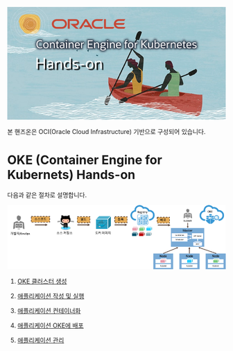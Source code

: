 ![](images/hands-on-oke.png)

본 핸즈온은 OCI(Oracle Cloud Infrastructure) 기반으로 구성되어 있습니다.

# OKE (Container Engine for Kubernets) Hands-on


다음과 같은 절차로 설명합니다.

![](images/step0.png)

1. [OKE 클러스터 생성](setup.md)

1. [애플리케이션 작성 및 실행](application.md)

1. [애플리케이션 컨테이너화](docker.md)

1. [애플리케이션 OKE에 배포](oke.md)

1. [애플리케이션 관리](kubectl.md)

